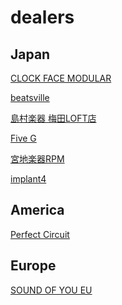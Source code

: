 # dealers

## Japan
<a href = "https://clockfacemodular.com/collections/sdkc-instruments" >CLOCK FACE MODULAR</a>  

<a href = "https://beatsville.jp/search?q=Sdkc+Instruments" >beatsville</a>  

<a href = "https://www.shimamura.co.jp/shop/umeda/" >島村楽器 梅田LOFT店</a>

<a href ="https://fiveg.net/?mode=grp&gid=2979028">Five G</a>

<a href ="https://shop.miyaji.co.jp/SHOP/list.php?Search=Sdkc+Instruments">宮地楽器RPM</a>

<a href ="https://www.implant4.com/">implant4</a>

## America
<a href = "https://www.perfectcircuit.com/sdkc-instruments">Perfect Circuit</a>

## Europe
<a href = "https://soundofyou.eu/sdkc-instruments">SOUND OF YOU EU</a>
